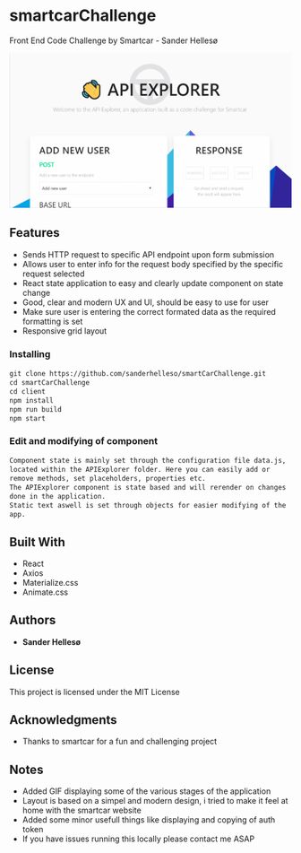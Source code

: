 # smartcarChallenge

Front End Code Challenge by Smartcar - Sander Hellesø

<img src='https://github.com/sanderhelleso/smartCarChallenge/blob/master/client/public/img/screenshots/video.gif' alt='GIF of application'>

## Features

<ul>
  <li>Sends HTTP request to specific API endpoint upon form submission</li>
  <li>Allows user to enter info for the request body specified by the specific request selected</li>
  <li>React state application to easy and clearly update component on state change</li>
  <li>Good, clear and modern UX and UI, should be easy to use for user</li>
  <li>Make sure user is entering the correct formated data as the required formatting is set</li>
  <li>Responsive grid layout</li>
</ul>

### Installing

```
git clone https://github.com/sanderhelleso/smartCarChallenge.git
cd smartCarChallenge
cd client
npm install
npm run build
npm start
```

### Edit and modifying of component

```
Component state is mainly set through the configuration file data.js, located within the APIExplorer folder. Here you can easily add or remove methods, set placeholders, properties etc.
The APIExplorer component is state based and will rerender on changes done in the application.
Static text aswell is set through objects for easier modifying of the app.
```

## Built With

* React
* Axios
* Materialize.css
* Animate.css

## Authors

* **Sander Hellesø**

## License

This project is licensed under the MIT License

## Acknowledgments

* Thanks to smartcar for a fun and challenging project

## Notes

<ul>
  <li>Added GIF displaying some of the various stages of the application</li>
  <li>Layout is based on a simpel and modern design, i tried to make it feel at home with the smartcar website</li>
  <li>Added some minor usefull things like displaying and copying of auth token</li>
  <li>If you have issues running this locally please contact me ASAP</li>
</ul>


